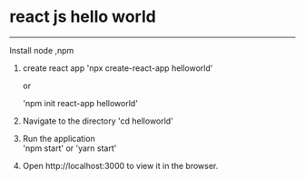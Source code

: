 # react js hello world
------------------------
Install node ,npm

1. create react app
    'npx create-react-app helloworld'
	
	or
	
	'npm init react-app helloworld'

2. Navigate to the directory
    'cd helloworld'

3. Run the application  
    'npm start' or 'yarn start'

4. Open http://localhost:3000 to view it in the browser. 
